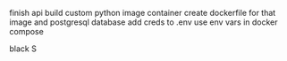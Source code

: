 finish api
build custom python image container
create dockerfile for that image and postgresql database
add creds to .env
use env vars in docker compose


black
S
